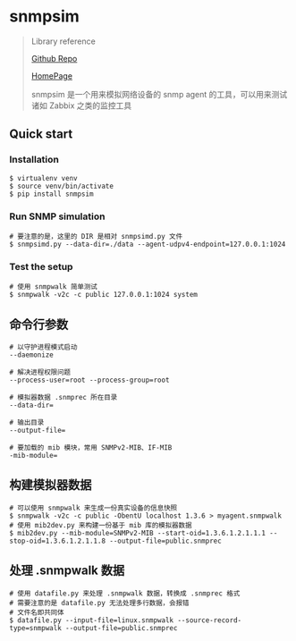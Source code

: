 # snmpsim
> Library reference
>
> [Github Repo](https://github.com/etingof/snmpsim)
>
> [HomePage](http://snmplabs.com/snmpsim/)
>
> snmpsim 是一个用来模拟网络设备的 snmp agent 的工具，可以用来测试诸如 Zabbix 之类的监控工具

## Quick start

### Installation

```shell
$ virtualenv venv
$ source venv/bin/activate
$ pip install snmpsim
```

### Run SNMP simulation

```shell
# 要注意的是，这里的 DIR 是相对 snmpsimd.py 文件
$ snmpsimd.py --data-dir=./data --agent-udpv4-endpoint=127.0.0.1:1024
```

### Test the setup

```shell
# 使用 snmpwalk 简单测试
$ snmpwalk -v2c -c public 127.0.0.1:1024 system
```

## 命令行参数

```shell
# 以守护进程模式启动 
--daemonize

# 解决进程权限问题
--process-user=root --process-group=root

# 模拟器数据 .snmprec 所在目录
--data-dir=

# 输出目录
--output-file=

# 要加载的 mib 模块，常用 SNMPv2-MIB、IF-MIB
-mib-module=
```

## 构建模拟器数据

```shell
# 可以使用 snmpwalk 来生成一份真实设备的信息快照
$ snmpwalk -v2c -c public -ObentU localhost 1.3.6 > myagent.snmpwalk
# 使用 mib2dev.py 来构建一份基于 mib 库的模拟器数据
$ mib2dev.py --mib-module=SNMPv2-MIB --start-oid=1.3.6.1.2.1.1.1 --stop-oid=1.3.6.1.2.1.1.8 --output-file=public.snmprec
```

## 处理 .snmpwalk 数据

```shell
# 使用 datafile.py 来处理 .snmpwalk 数据，转换成 .snmprec 格式
# 需要注意的是 datafile.py 无法处理多行数据，会报错
# 文件名即共同体
$ datafile.py --input-file=linux.snmpwalk --source-record-type=snmpwalk --output-file=public.snmprec
```

